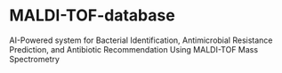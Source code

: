 # MALDI-TOF-database
AI-Powered system for Bacterial Identification, Antimicrobial Resistance Prediction, and Antibiotic Recommendation Using MALDI-TOF Mass Spectrometry
